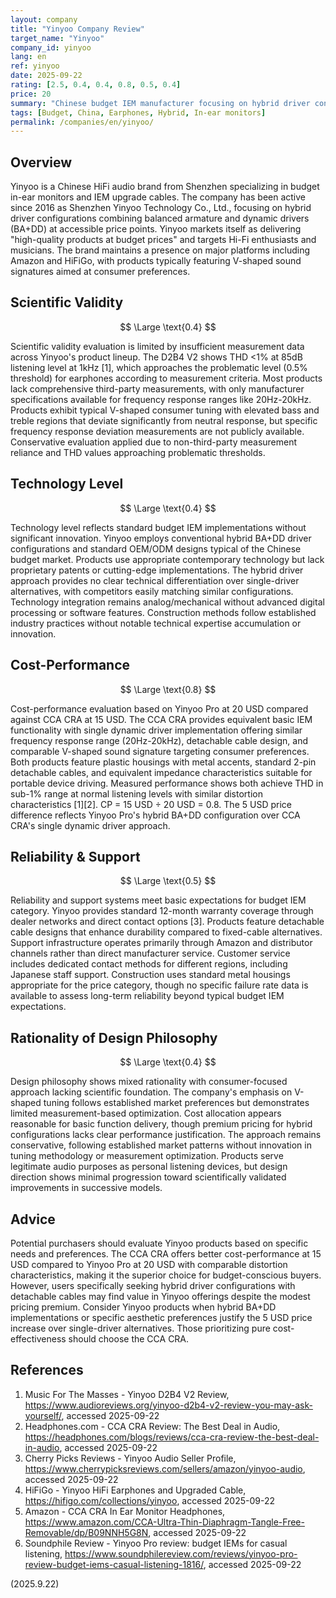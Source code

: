 ```yaml
---
layout: company
title: "Yinyoo Company Review"
target_name: "Yinyoo"
company_id: yinyoo
lang: en
ref: yinyoo
date: 2025-09-22
rating: [2.5, 0.4, 0.4, 0.8, 0.5, 0.4]
price: 20
summary: "Chinese budget IEM manufacturer focusing on hybrid driver configurations with V-shaped consumer tuning"
tags: [Budget, China, Earphones, Hybrid, In-ear monitors]
permalink: /companies/en/yinyoo/
---
```

## Overview

Yinyoo is a Chinese HiFi audio brand from Shenzhen specializing in budget in-ear monitors and IEM upgrade cables. The company has been active since 2016 as Shenzhen Yinyoo Technology Co., Ltd., focusing on hybrid driver configurations combining balanced armature and dynamic drivers (BA+DD) at accessible price points. Yinyoo markets itself as delivering "high-quality products at budget prices" and targets Hi-Fi enthusiasts and musicians. The brand maintains a presence on major platforms including Amazon and HiFiGo, with products typically featuring V-shaped sound signatures aimed at consumer preferences.

## Scientific Validity

$$ \Large \text{0.4} $$

Scientific validity evaluation is limited by insufficient measurement data across Yinyoo's product lineup. The D2B4 V2 shows THD <1% at 85dB listening level at 1kHz [1], which approaches the problematic level (0.5% threshold) for earphones according to measurement criteria. Most products lack comprehensive third-party measurements, with only manufacturer specifications available for frequency response ranges like 20Hz-20kHz. Products exhibit typical V-shaped consumer tuning with elevated bass and treble regions that deviate significantly from neutral response, but specific frequency response deviation measurements are not publicly available. Conservative evaluation applied due to non-third-party measurement reliance and THD values approaching problematic thresholds.

## Technology Level

$$ \Large \text{0.4} $$

Technology level reflects standard budget IEM implementations without significant innovation. Yinyoo employs conventional hybrid BA+DD driver configurations and standard OEM/ODM designs typical of the Chinese budget market. Products use appropriate contemporary technology but lack proprietary patents or cutting-edge implementations. The hybrid driver approach provides no clear technical differentiation over single-driver alternatives, with competitors easily matching similar configurations. Technology integration remains analog/mechanical without advanced digital processing or software features. Construction methods follow established industry practices without notable technical expertise accumulation or innovation.

## Cost-Performance

$$ \Large \text{0.8} $$

Cost-performance evaluation based on Yinyoo Pro at 20 USD compared against CCA CRA at 15 USD. The CCA CRA provides equivalent basic IEM functionality with single dynamic driver implementation offering similar frequency response range (20Hz-20kHz), detachable cable design, and comparable V-shaped sound signature targeting consumer preferences. Both products feature plastic housings with metal accents, standard 2-pin detachable cables, and equivalent impedance characteristics suitable for portable device driving. Measured performance shows both achieve THD in sub-1% range at normal listening levels with similar distortion characteristics [1][2]. CP = 15 USD ÷ 20 USD = 0.8. The 5 USD price difference reflects Yinyoo Pro's hybrid BA+DD configuration over CCA CRA's single dynamic driver approach.

## Reliability & Support

$$ \Large \text{0.5} $$

Reliability and support systems meet basic expectations for budget IEM category. Yinyoo provides standard 12-month warranty coverage through dealer networks and direct contact options [3]. Products feature detachable cable designs that enhance durability compared to fixed-cable alternatives. Support infrastructure operates primarily through Amazon and distributor channels rather than direct manufacturer service. Customer service includes dedicated contact methods for different regions, including Japanese staff support. Construction uses standard metal housings appropriate for the price category, though no specific failure rate data is available to assess long-term reliability beyond typical budget IEM expectations.

## Rationality of Design Philosophy

$$ \Large \text{0.4} $$

Design philosophy shows mixed rationality with consumer-focused approach lacking scientific foundation. The company's emphasis on V-shaped tuning follows established market preferences but demonstrates limited measurement-based optimization. Cost allocation appears reasonable for basic function delivery, though premium pricing for hybrid configurations lacks clear performance justification. The approach remains conservative, following established market patterns without innovation in tuning methodology or measurement optimization. Products serve legitimate audio purposes as personal listening devices, but design direction shows minimal progression toward scientifically validated improvements in successive models.

## Advice

Potential purchasers should evaluate Yinyoo products based on specific needs and preferences. The CCA CRA offers better cost-performance at 15 USD compared to Yinyoo Pro at 20 USD with comparable distortion characteristics, making it the superior choice for budget-conscious buyers. However, users specifically seeking hybrid driver configurations with detachable cables may find value in Yinyoo offerings despite the modest pricing premium. Consider Yinyoo products when hybrid BA+DD implementations or specific aesthetic preferences justify the 5 USD price increase over single-driver alternatives. Those prioritizing pure cost-effectiveness should choose the CCA CRA.

## References

1. Music For The Masses - Yinyoo D2B4 V2 Review, https://www.audioreviews.org/yinyoo-d2b4-v2-review-you-may-ask-yourself/, accessed 2025-09-22
2. Headphones.com - CCA CRA Review: The Best Deal in Audio, https://headphones.com/blogs/reviews/cca-cra-review-the-best-deal-in-audio, accessed 2025-09-22
3. Cherry Picks Reviews - Yinyoo Audio Seller Profile, https://www.cherrypicksreviews.com/sellers/amazon/yinyoo-audio, accessed 2025-09-22
4. HiFiGo - Yinyoo HiFi Earphones and Upgraded Cable, https://hifigo.com/collections/yinyoo, accessed 2025-09-22
5. Amazon - CCA CRA In Ear Monitor Headphones, https://www.amazon.com/CCA-Ultra-Thin-Diaphragm-Tangle-Free-Removable/dp/B09NNH5G8N, accessed 2025-09-22
6. Soundphile Review - Yinyoo Pro review: budget IEMs for casual listening, https://www.soundphilereview.com/reviews/yinyoo-pro-review-budget-iems-casual-listening-1816/, accessed 2025-09-22

(2025.9.22)